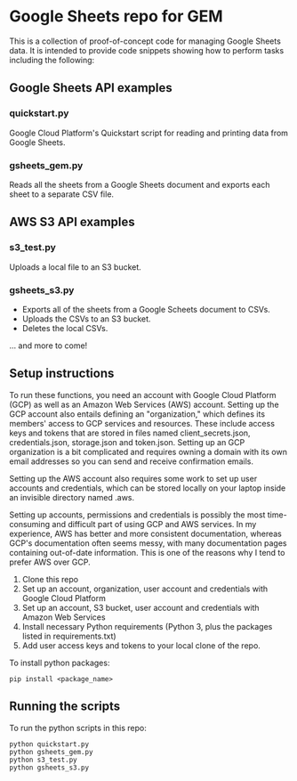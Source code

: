 # Google Sheets repo for GEM

This is a collection of proof-of-concept code for managing Google Sheets data.
It is intended to provide code snippets showing how to perform tasks including
the following:

## Google Sheets API examples
### quickstart.py

Google Cloud Platform's Quickstart script for reading and printing data from
Google Sheets.

### gsheets_gem.py

Reads all the sheets from a Google Sheets document and exports each sheet to a separate CSV file.

## AWS S3 API examples

### s3_test.py

Uploads a local file to an S3 bucket.

### gsheets_s3.py

- Exports all of the sheets from a Google Scheets document to CSVs.
- Uploads the CSVs to an S3 bucket.
- Deletes the local CSVs.

... and more to come!

## Setup instructions

To run these functions, you need an account with Google Cloud Platform (GCP) as well as an Amazon Web Services (AWS) account. Setting up the GCP account also entails defining an "organization," which defines its members' access to GCP services and resources. These include access keys and tokens that are stored in files named client_secrets.json, credentials.json, storage.json and token.json. Setting up an GCP organization is a bit complicated and requires owning a domain with its own email addresses so you can send and receive confirmation emails.

Setting up the AWS account also requires some work to set up user accounts and credentials, which can be stored locally on your laptop inside an invisible directory named .aws.

Setting up accounts, permissions and credentials is possibly the most time-consuming and difficult part of using GCP and AWS services. In my experience, AWS has better and more consistent documentation, whereas GCP's documentation often seems messy, with many documentation pages containing out-of-date information. This is one of the reasons why I tend to prefer AWS over GCP.

1. Clone this repo
1. Set up an account, organization, user account and credentials with Google Cloud Platform
1. Set up an account, S3 bucket, user account and credentials with Amazon Web Services
1. Install necessary Python requirements (Python 3, plus the packages listed in requirements.txt)
1. Add user access keys and tokens to your local clone of the repo.

To install python packages:
```
pip install <package_name>
```
## Running the scripts

To run the python scripts in this repo:
```
python quickstart.py
python gsheets_gem.py
python s3_test.py
python gsheets_s3.py
```
